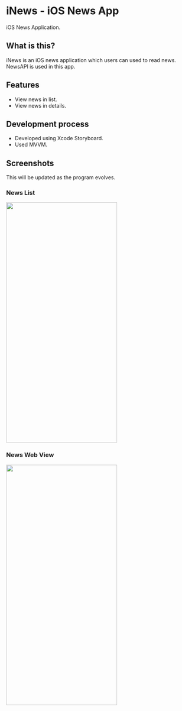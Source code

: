 # iNews - iOS News App

iOS News Application.

## What is this?

iNews is an iOS news application which users can used to read news. NewsAPI is used in this app.

## Features

- View news in list.
- View news in details.

## Development process

- Developed using Xcode Storyboard.
- Used MVVM.

## Screenshots
This will be updated as the program evolves.

<h3>News List</h3>
<img src="https://i.imgur.com/OSJNGCa.png" width="300" height="650">

<h3>News Web View</h3>
<img src="https://i.imgur.com/ze1FaIj.png" width="300" height="650">
